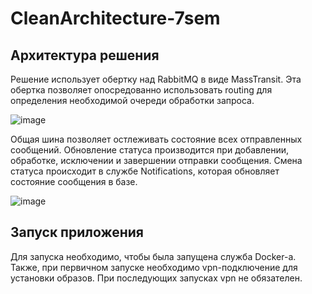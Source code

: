 # CleanArchitecture-7sem

## Архитектура решения
Решение использует обертку над RabbitMQ в виде MassTransit. Эта обертка позволяет опосредованно использовать routing для определения необходимой очереди обработки запроса. 

![image](https://github.com/user-attachments/assets/626f5efe-61fd-46c7-9cc2-e0197e94afba)

Общая шина позволяет остлеживать состояние всех отправленных сообщений. Обновление статуса производится при добавлении, обработке, исключении и завершении отправки сообщения.
Смена статуса происходит в службе Notifications, которая обновляет состояние сообщения в базе.

![image](https://github.com/user-attachments/assets/e0bece57-95dc-4e6d-8be1-beb32c80cdbe)

## Запуск приложения
Для запуска необходимо, чтобы была запущена служба Docker-a. Также, при первичном запуске необходимо vpn-подключение для установки образов. При последующих запусках vpn не обязателен. 
